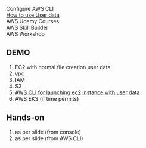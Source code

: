 Configure AWS CLI  
[How to use User data](./userdata.md)  
AWS Udemy Courses  
AWS Skill Builder  
AWS Workshop  

## DEMO
1. EC2 with normal file creation user data 
2. vpc 
3. IAM
4. S3
5. [AWS CLI for launching ec2 instance with user data](https://github.com/shpweb/learn-aws/blob/main/userdata.md#3-aws-cli-for-launching-ec2-instance-with-userdata-1) 
6. AWS EKS (if time permits)

## Hands-on
1. as per slide (from console)
2. as per slide (from AWS CLI)
